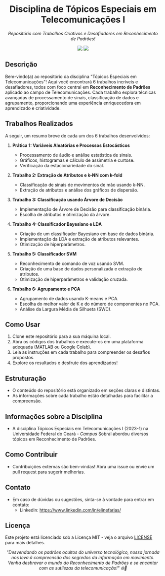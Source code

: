 <div align="center">
    <h1>Disciplina de Tópicos Especiais em Telecomunicações I</h1>
    <p>
        <i>Repositório com Trabalhos Criativos e Desafiadores em Reconhecimento de Padrões!</i>
    </p>
    <img src="https://img.shields.io/badge/Trabalhos-6%2F6%20Conclu%C3%ADdos-brightgreen">
    <img src="https://img.shields.io/github/license/elinefarias/disciplina-topicos-especiais-em-telecomunicacoes">
</div>

## Descrição

Bem-vindo(a) ao repositório da disciplina "Tópicos Especiais em Telecomunicações"! Aqui você encontrará 6 trabalhos incríveis e desafiadores, todos com foco central em **Reconhecimento de Padrões** aplicado ao campo de Telecomunicações. Cada trabalho explora técnicas avançadas de processamento de sinais, classificação de dados e agrupamento, proporcionando uma experiência enriquecedora em aprendizado e criatividade.

## Trabalhos Realizados

A seguir, um resumo breve de cada um dos 6 trabalhos desenvolvidos:

1. **Prática 1: Variáveis Aleatórias e Processos Estocásticos**
   - Processamento de áudio e análise estatística de sinais.
   - Gráficos, histogramas e cálculo de assimetria e curtose.
   - Verificação da estacionariedade do sinal.

2. **Trabalho 2: Extração de Atributos e k-NN com k-fold**
   - Classificação de sinais de movimentos de mão usando k-NN.
   - Extração de atributos e análise dos gráficos de dispersão.

3. **Trabalho 3: Classificação usando Árvore de Decisão**
   - Implementação de Árvore de Decisão para classificação binária.
   - Escolha de atributos e otimização da árvore.

4. **Trabalho 4: Classificador Bayesiano e LDA**
   - Criação de um classificador Bayesiano em base de dados binária.
   - Implementação da LDA e extração de atributos relevantes.
   - Otimização de hiperparâmetros.

5. **Trabalho 5: Classificador SVM**
   - Reconhecimento de comando de voz usando SVM.
   - Criação de uma base de dados personalizada e extração de atributos.
   - Otimização de hiperparâmetros e validação cruzada.

6. **Trabalho 6: Agrupamento e PCA**
   - Agrupamento de dados usando K-means e PCA.
   - Escolha do melhor valor de K e do número de componentes no PCA.
   - Análise da Largura Média de Silhueta (SWC).

## Como Usar

1. Clone este repositório para a sua máquina local.
2. Abra os códigos dos trabalhos e execute-os em uma plataforma adequada (MATLAB ou Google Colab).
3. Leia as instruções em cada trabalho para compreender os desafios propostos.
4. Explore os resultados e desfrute dos aprendizados!

## Estruturação

- O conteúdo do repositório está organizado em seções claras e distintas.
- As informações sobre cada trabalho estão detalhadas para facilitar a compreensão.

## Informações sobre a Disciplina

- A disciplina Tópicos Especiais em Telecomunicações I (2023-1) na Universidade Federal do Ceará - _Campus_ Sobral abordou diversos tópicos em Reconhecimento de Padrões.

## Como Contribuir

- Contribuições externas são bem-vindas! Abra uma issue ou envie um pull request para sugerir melhorias.

## Contato

- Em caso de dúvidas ou sugestões, sinta-se à vontade para entrar em contato:
  - LinkedIn: https://www.linkedin.com/in/elinefarias/

## Licença

Este projeto está licenciado sob a Licença MIT - veja o arquivo [LICENSE](https://github.com/elinefarias/disciplina-topicos-especiais-em-telecomunicacoes/blob/main/LICENSE) para mais detalhes.

<div align="center">
    <i>"Desvendando os padrões ocultos do universo tecnológico, nossa jornada nos leva à compreensão dos segredos da informação em movimento. Venha desbravar o mundo do Reconhecimento de Padrões e se encantar com as sutilezas da telecomunicação!" 🌐🚀</i>
</div>

